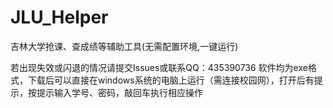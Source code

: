 # JLU_Helper
吉林大学抢课、查成绩等辅助工具(无需配置环境,一键运行)

若出现失效或闪退的情况请提交Issues或联系QQ：435390736
软件均为exe格式，下载后可以直接在windows系统的电脑上运行（需连接校园网），打开后有提示，按提示输入学号、密码，敲回车执行相应操作
